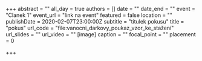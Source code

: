 +++
abstract = ""
all_day = true
authors = []
date = ""
date_end = ""
event = "Clanek 1"
event_url = "link na event"
featured = false
location = ""
publishDate = 2020-02-07T23:00:00Z
subtitle = "titulek pokusu"
title = "pokus"
url_code = "file:vanocni_darkovy_poukaz_vzor_ke_stažení"
url_slides = ""
url_video = ""
[image]
caption = ""
focal_point = ""
placement = 0

+++
